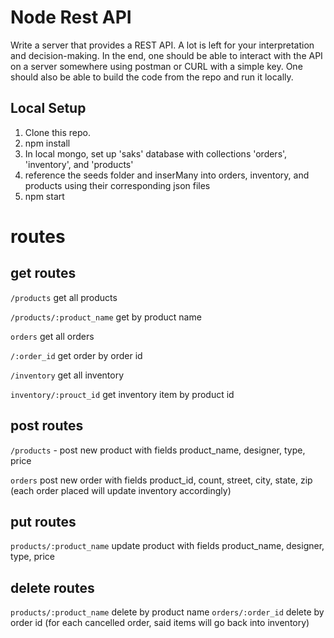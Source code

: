 # Node Rest API

Write a server that provides a REST API. A lot is left for your interpretation and decision-making. In the end, one should be able to interact with the API on a server somewhere using postman or CURL with a simple key. One should also be able to build the code from the repo and run it locally.

## Local Setup

1. Clone this repo.
2. npm install
3. In local mongo, set up 'saks' database with collections 'orders', 'inventory', and 'products'
4. reference the seeds folder and inserMany into orders, inventory, and products using their corresponding json files
5. npm start

# routes

## get routes

`/products` get all products

`/products/:product_name` get by product name

`orders` get all orders

`/:order_id` get order by order id

`/inventory` get all inventory

`inventory/:prouct_id` get inventory item by product id

## post routes

`/products` - post new product with fields product_name, designer, type, price

`orders` post new order with fields product_id, count, street, city, state, zip (each order placed will update inventory accordingly)

## put routes

`products/:product_name` update product with fields product_name, designer, type, price

## delete routes

`products/:product_name` delete by product name
`orders/:order_id` delete by order id (for each cancelled order, said items will go back into inventory)
